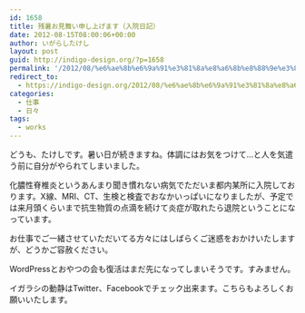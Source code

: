 ```yaml
---
id: 1658
title: 残暑お見舞い申し上げます（入院日記）
date: 2012-08-15T08:00:06+00:00
author: いがらしたけし
layout: post
guid: http://indigo-design.org/?p=1658
permalink: '/2012/08/%e6%ae%8b%e6%9a%91%e3%81%8a%e8%a6%8b%e8%88%9e%e3%81%84%e7%94%b3%e3%81%97%e4%b8%8a%e3%81%92%e3%81%be%e3%81%99%ef%bc%88%e5%85%a5%e9%99%a2%e6%97%a5%e8%a8%98%ef%bc%89/'
redirect_to:
  - https://indigo-design.org/2012/08/%e6%ae%8b%e6%9a%91%e3%81%8a%e8%a6%8b%e8%88%9e%e3%81%84%e7%94%b3%e3%81%97%e4%b8%8a%e3%81%92%e3%81%be%e3%81%99%ef%bc%88%e5%85%a5%e9%99%a2%e6%97%a5%e8%a8%98%ef%bc%89/
categories:
  - 仕事
  - 日々
tags:
  - works
---
```

どうも、たけしです。暑い日が続きますね。体調にはお気をつけて…と人を気遣う前に自分がやられてしまいました。

化膿性脊椎炎というあんまり聞き慣れない病気でただいま都内某所に入院しております。X線、MRI、CT、生検と検査でおなかいっぱいになりましたが、予定では来月頭くらいまで抗生物質の点滴を続けて炎症が取れたら退院ということになっています。

お仕事でご一緒させていただいてる方々にはしばらくご迷惑をおかけいたしますが、どうかご容赦ください。

WordPressとおやつの会も復活はまだ先になってしまいそうです。すみません。

イガラシの動静はTwitter、Facebookでチェック出来ます。こちらもよろしくお願いいたします。
